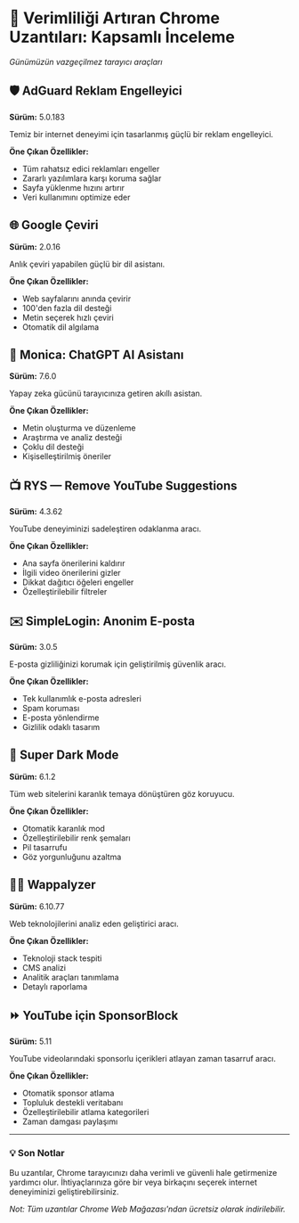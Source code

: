 # 📱 Verimliliği Artıran Chrome Uzantıları: Kapsamlı İnceleme
*Günümüzün vazgeçilmez tarayıcı araçları*

## 🛡️ AdGuard Reklam Engelleyici
**Sürüm:** 5.0.183

Temiz bir internet deneyimi için tasarlanmış güçlü bir reklam engelleyici.

**Öne Çıkan Özellikler:**
* Tüm rahatsız edici reklamları engeller
* Zararlı yazılımlara karşı koruma sağlar
* Sayfa yüklenme hızını artırır
* Veri kullanımını optimize eder

## 🌐 Google Çeviri
**Sürüm:** 2.0.16

Anlık çeviri yapabilen güçlü bir dil asistanı.

**Öne Çıkan Özellikler:**
* Web sayfalarını anında çevirir
* 100'den fazla dil desteği
* Metin seçerek hızlı çeviri
* Otomatik dil algılama

## 🤖 Monica: ChatGPT AI Asistanı
**Sürüm:** 7.6.0

Yapay zeka gücünü tarayıcınıza getiren akıllı asistan.

**Öne Çıkan Özellikler:**
* Metin oluşturma ve düzenleme
* Araştırma ve analiz desteği
* Çoklu dil desteği
* Kişiselleştirilmiş öneriler

## 📺 RYS — Remove YouTube Suggestions
**Sürüm:** 4.3.62

YouTube deneyiminizi sadeleştiren odaklanma aracı.

**Öne Çıkan Özellikler:**
* Ana sayfa önerilerini kaldırır
* İlgili video önerilerini gizler
* Dikkat dağıtıcı öğeleri engeller
* Özelleştirilebilir filtreler

## ✉️ SimpleLogin: Anonim E-posta
**Sürüm:** 3.0.5

E-posta gizliliğinizi korumak için geliştirilmiş güvenlik aracı.

**Öne Çıkan Özellikler:**
* Tek kullanımlık e-posta adresleri
* Spam koruması
* E-posta yönlendirme
* Gizlilik odaklı tasarım

## 🌙 Super Dark Mode
**Sürüm:** 6.1.2

Tüm web sitelerini karanlık temaya dönüştüren göz koruyucu.

**Öne Çıkan Özellikler:**
* Otomatik karanlık mod
* Özelleştirilebilir renk şemaları
* Pil tasarrufu
* Göz yorgunluğunu azaltma

## 👨‍💻 Wappalyzer
**Sürüm:** 6.10.77

Web teknolojilerini analiz eden geliştirici aracı.

**Öne Çıkan Özellikler:**
* Teknoloji stack tespiti
* CMS analizi
* Analitik araçları tanımlama
* Detaylı raporlama

## ⏩ YouTube için SponsorBlock
**Sürüm:** 5.11

YouTube videolarındaki sponsorlu içerikleri atlayan zaman tasarruf aracı.

**Öne Çıkan Özellikler:**
* Otomatik sponsor atlama
* Topluluk destekli veritabanı
* Özelleştirilebilir atlama kategorileri
* Zaman damgası paylaşımı

---

### 💡 Son Notlar

Bu uzantılar, Chrome tarayıcınızı daha verimli ve güvenli hale getirmenize yardımcı olur. İhtiyaçlarınıza göre bir veya birkaçını seçerek internet deneyiminizi geliştirebilirsiniz.

*Not: Tüm uzantılar Chrome Web Mağazası'ndan ücretsiz olarak indirilebilir.*
